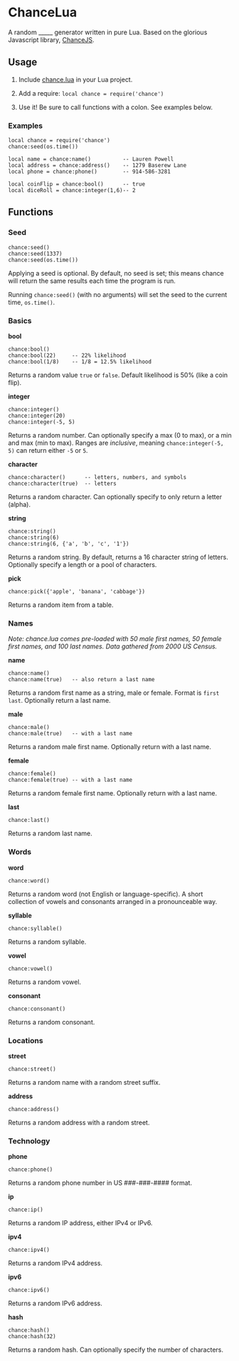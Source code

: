 # ChanceLua

A random _____ generator written in pure Lua. Based on the glorious Javascript library, [ChanceJS](https://github.com/victorquinn/chancejs). 

## Usage

1. Include [chance.lua](https://github.com/edwinhollen/ChanceLua/blob/master/chance.lua) in your Lua project.

2. Add a require: `local chance = require('chance')`

3. Use it! Be sure to call functions with a colon. See examples below.

### Examples

	local chance = require('chance')
	chance:seed(os.time())
	
	local name = chance:name()			-- Lauren Powell
	local address = chance:address()	-- 1279 Baserew Lane
	local phone = chance:phone()		-- 914-586-3281

	local coinFlip = chance:bool()		-- true
	local diceRoll = chance:integer(1,6)-- 2

## Functions

### Seed
	
	chance:seed()
	chance:seed(1337)
	chance:seed(os.time())

Applying a seed is optional. By default, no seed is set; this means chance will return the same results each time the program is run. 

Running `chance:seed()` (with no arguments) will set the seed to the current time, `os.time()`. 

### Basics

**bool**

	chance:bool()
	chance:bool(22) 	-- 22% likelihood
	chance:bool(1/8)	-- 1/8 = 12.5% likelihood

Returns a random value `true` or `false`. Default likelihood is 50% (like a coin flip). 

**integer**

	chance:integer()
	chance:integer(20)
	chance:integer(-5, 5)

Returns a random number. Can optionally specify a max (0 to max), or a min and max (min to max). Ranges are *inclusive*, meaning `chance:integer(-5, 5)` can return either `-5` or `5`. 

**character**

	chance:character()		-- letters, numbers, and symbols
	chance:character(true)	-- letters

Returns a random character. Can optionally specify to only return a letter (alpha). 

**string**

	chance:string()
	chance:string(6)
	chance:string(6, {'a', 'b', 'c', '1'})

Returns a random string. By default, returns a 16 character string of letters. Optionally specify a length or a pool of characters.

**pick**

	chance:pick({'apple', 'banana', 'cabbage'})

Returns a random item from a table. 


### Names

*Note: chance.lua comes pre-loaded with 50 male first names, 50 female first names, and 100 last names. Data gathered from 2000 US Census.*

**name**

	chance:name()
	chance:name(true)	-- also return a last name
	
Returns a random first name as a string, male or female. Format is `first last`. Optionally return a last name.

**male**
	
	chance:male()
	chance:male(true)	-- with a last name

Returns a random male first name. Optionally return with a last name.

**female**

	chance:female()
	chance:female(true)	-- with a last name

Returns a random female first name. Optionally return with a last name.

**last**
	
	chance:last()
	
Returns a random last name. 


### Words

**word**

	chance:word()

Returns a random word (not English or language-specific). A short collection of vowels and consonants arranged in a pronounceable way. 

**syllable**

	chance:syllable()

Returns a random syllable.

**vowel**

	chance:vowel()

Returns a random vowel.

**consonant**

	chance:consonant()

Returns a random consonant.


### Locations

**street**

	chance:street()

Returns a random name with a random street suffix.

**address**

	chance:address()

Returns a random address with a random street.


### Technology

**phone**

	chance:phone()

Returns a random phone number in US ###-###-#### format. 

**ip**

	chance:ip()

Returns a random IP address, either IPv4 or IPv6.

**ipv4**

	chance:ipv4()

Returns a random IPv4 address.

**ipv6**

	chance:ipv6()

Returns a random IPv6 address.

**hash**
	
	chance:hash()
	chance:hash(32)

Returns a random hash. Can optionally specify the number of characters.

